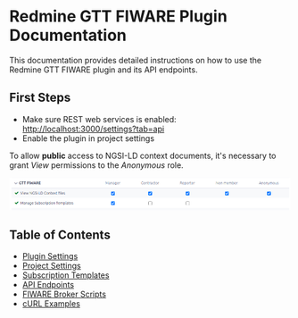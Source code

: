 # Redmine GTT FIWARE Plugin Documentation

This documentation provides detailed instructions on how to use the Redmine GTT
FIWARE plugin and its API endpoints.

## First Steps

- Make sure REST web services is enabled: <http://localhost:3000/settings?tab=api>
- Enable the plugin in project settings

To allow **public** access to NGSI-LD context documents, it's necessary to grant
*View* permissions to the *Anonymous* role.

![Plugin permissions](permissions.png)

## Table of Contents

- [Plugin Settings](plugin_settings.md)
- [Project Settings](project_settings.md)
- [Subscription Templates](subscription_template.md)
- [API Endpoints](api_endpoints.md)
- [FIWARE Broker Scripts](broker_scripts.md)
- [cURL Examples](curl_examples.md)
